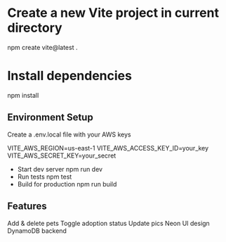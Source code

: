 # Create a new Vite project in current directory

npm create vite@latest .

# Install dependencies

npm install

## Environment Setup

Create a .env.local file with your AWS keys

VITE_AWS_REGION=us-east-1
VITE_AWS_ACCESS_KEY_ID=your_key
VITE_AWS_SECRET_KEY=your_secret

- Start dev server
  npm run dev
- Run tests
  npm test
- Build for production
  npm run build

## Features

Add & delete pets
Toggle adoption status
Update pics
Neon UI design
DynamoDB backend
